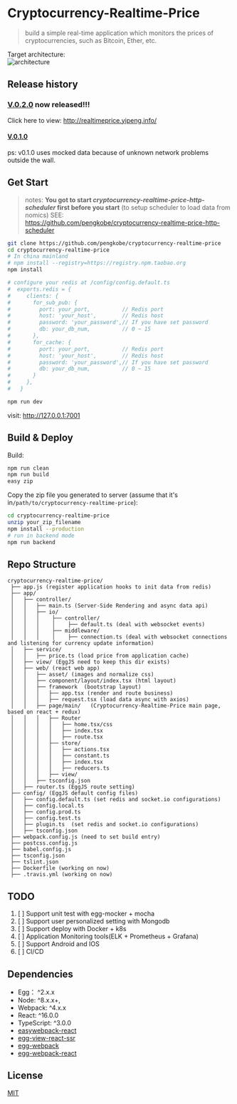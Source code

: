 # Cryptocurrency-Realtime-Price

> build a simple real-time application which monitors the prices of cryptocurrencies, such as Bitcoin, Ether, etc.  

Target architecture:  
![architecture](http://processon.com/chart_image/6267e1650e3e742d46149f92.png)

## Release history

### **[V.0.2.0](https://github.com/pengkobe/cryptocurrency-realtime-price/releases/tag/v0.2.0) now released!!!**
Click here to view: http://realtimeprice.yipeng.info/

#### [V.0.1.0](https://github.com/pengkobe/cryptocurrency-realtime-price/releases/tag/v0.1.0)
ps: v0.1.0 uses mocked data because of unknown network problems outside the wall.

## Get Start

> notes: **You got to start *cryptocurrency-realtime-price-http-scheduler*  first before you start**  (to setup scheduler to load data from nomics)
> SEE:  
> https://github.com/pengkobe/cryptocurrency-realtime-price-http-scheduler 

```bash
git clone https://github.com/pengkobe/cryptocurrency-realtime-price
cd cryptocurrency-realtime-price
# In china mainland
# npm install --registry=https://registry.npm.taobao.org
npm install

# configure your redis at /config/config.default.ts
#  exports.redis = {
#     clients: {
#       for_sub_pub: {
#         port: your_port,          // Redis port
#         host: 'your_host',        // Redis host
#         password: 'your_password',// If you have set password
#         db: your_db_num,          // 0 ~ 15
#       },
#       for_cache: {
#         port: your_port,          // Redis port
#         host: 'your_host',        // Redis host
#         password: 'your_password',// If you have set password
#         db: your_db_num,          // 0 ~ 15
#       }
#     },
#   }

npm run dev
```

visit: http://127.0.0.1:7001


## Build & Deploy

Build:
```bash
npm run clean
npm run build
easy zip
```

Copy the zip file you generated to server (assume that it's in`/path/to/cryptocurrency-realtime-price`):
```bash
cd cryptocurrency-realtime-price
unzip your_zip_filename
npm install --production
# run in backend mode
npm run backend
```

## Repo Structure

```
cryptocurrency-realtime-price/
 ├── app.js (register application hooks to init data from redis)
 ├── app/
 │   ├── controller/
 │   │   ├── main.ts (Server-Side Rendering and async data api)
 │   │   ├── io/
 │   │   │    ├── controller/
 │   │   │    │    ├── default.ts (deal with websocket events)
 │   │   │    ├── middleware/
 │   │   │    │    ├── connection.ts (deal with websocket connections and listening for currency update information)
 │   ├── service/
 │   │   ├── price.ts (load price from application cache)
 │   ├── view/ (EggJS need to keep this dir exists)
 │   ├── web/ (react web app)
 │   │   ├── asset/ (images and normalize css)
 │   │   ├── component/layout/index.tsx (html layout)
 │   │   ├── framework  (bootstrap layout)
 │   │   │   ├── app.tsx (render and route business)
 │   │   │   ├── request.tsx (load data async with axios)
 │   │   ├── page/main/   (Cryptocurrency-Realtime-Price main page, based on react + redux)
 │   │   │   ├── Router
 │   │   │   │   ├── home.tsx/css
 │   │   │   │   ├── index.tsx
 │   │   │   │   ├── route.tsx
 │   │   │   ├── store/
 │   │   │   │   ├── actions.tsx
 │   │   │   │   ├── constant.ts
 │   │   │   │   ├── index.tsx
 │   │   │   │   ├── reducers.ts
 │   │   │   ├── view/
 │   │   ├── tsconfig.json
 │   ├── router.ts (EggJS route setting)
 ├── config/ (EggJS default config files)
 │   ├── config.default.ts (set redis and socket.io configurations)
 │   ├── config.local.ts
 │   ├── config.prod.ts
 │   ├── config.test.ts
 │   ├── plugin.ts  (set redis and socket.io configurations)
 │   ├── tsconfig.json
 ├── webpack.config.js (need to set build entry)
 ├── postcss.config.js
 ├── babel.config.js
 ├── tsconfig.json
 ├── tslint.json
 ├── Dockerfile (working on now)
 ├── .travis.yml (working on now)
```

## TODO

1. [ ] Support unit test with egg-mocker + mocha
2. [ ] Support user personalized setting with Mongodb
3. [ ] Support deploy with Docker + k8s
4. [ ] Application Monitoring tools(ELK + Prometheus + Grafana)
5. [ ] Support Android and IOS
6. [ ] CI/CD

## Dependencies

- Egg： ^2.x.x
- Node: ^8.x.x+,
- Webpack: ^4.x.x
- React: ^16.0.0
- TypeScript: ^3.0.0
- [easywebpack-react](https://github.com/hubcarl/easywebpack)
- [egg-view-react-ssr](https://github.com/hubcarl/egg-view-react-ssr) 
- [egg-webpack](https://github.com/hubcarl/egg-webpack) 
- [egg-webpack-react](https://github.com/hubcarl/egg-webpack-react)

## License

[MIT](LICENSE)
